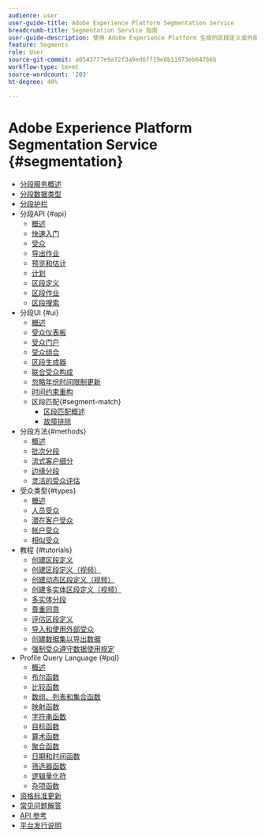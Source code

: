 ```yaml
---
audience: user
user-guide-title: Adobe Experience Platform Segmentation Service
breadcrumb-title: Segmentation Service 指南
user-guide-description: 使用 Adobe Experience Platform 生成的区段定义或外部来源，根据实时客户轮廓数据生成受众群体。
feature: Segments
role: User
source-git-commit: a0543777e9a72f3a9ed6ff19e8b11973eb647b6b
workflow-type: tm+mt
source-wordcount: '203'
ht-degree: 40%

---
```



# Adobe Experience Platform Segmentation Service {#segmentation}

- [分段服务概述](home.md)
- [分段数据类型](data-types.md)
- [分段护栏](https://experienceleague.adobe.com/docs/experience-platform/profile/guardrails.html?lang=zh-Hans#segmentation-guardrails)
- 分段API {#api}
   - [概述](api/overview.md)
   - [快速入门](api/getting-started.md)
   - [受众](api/audiences.md)
   - [导出作业](api/export-jobs.md)
   - [预览和估计](api/previews-and-estimates.md)
   - [计划](api/schedules.md)
   - [区段定义](api/segment-definitions.md)
   - [区段作业](api/segment-jobs.md)
   - [区段搜索](api/segment-search.md)
- 分段UI {#ui}
   - [概述](ui/overview.md)
   - [受众仪表板](ui/audience-dashboard.md)
   - [受众门户](ui/audience-portal.md)
   - [受众组合](ui/audience-composition.md)
   - [区段生成器](ui/segment-builder.md)
   - [联合受众构成](https://experienceleague.adobe.com/zh-hans/docs/federated-audience-composition/using/home)
   - [忽略年份时间限制更新](ui/ignore-year.md)
   - [时间约束重构](ui/segment-refactoring.md)
   - 区段匹配{#segment-match}
      - [区段匹配概述](ui/segment-match/overview.md)
      - [故障排除](ui/segment-match/troubleshooting.md)
- 分段方法{#methods}
   - [概述](methods/overview.md)
   - [批次分段](methods/batch-segmentation.md)
   - [流式客户细分](methods/streaming-segmentation.md)
   - [边缘分段](methods/edge-segmentation.md)
   - [灵活的受众评估](methods/flexible-audience-evaluation.md)
- 受众类型{#types}
   - [概述](types/overview.md)
   - [人员受众](types/people-audiences.md)
   - [潜在客户受众](types/prospect-audiences.md)
   - [帐户受众](types/account-audiences.md)
   - [相似受众](types/lookalike-audiences.md)
- 教程 {#tutorials}
   - [创建区段定义](tutorials/create-a-segment.md)
   - [创建区段定义（视频）](video/create-segment.md)
   - [创建动态区段定义（视频）](video/create-a-dynamic-segment.md)
   - [创建多实体区段定义（视频）](video/create-multi-entity-segments.md)
   - [多实体分段](tutorials/multi-entity-segmentation.md)
   - [尊重同意](tutorials/consents.md)
   - [评估区段定义](tutorials/evaluate-a-segment.md)
   - [导入和使用外部受众](tutorials/using-external-audiences.md)
   - [创建数据集以导出数据](tutorials/create-dataset-export-segment.md)
   - [强制受众遵守数据使用规定](tutorials/governance.md)
- Profile Query Language {#pql}
   - [概述](pql/overview.md)
   - [布尔函数](pql/boolean-functions.md)
   - [比较函数](pql/comparison-functions.md)
   - [数组、列表和集合函数](pql/array-functions.md)
   - [映射函数](pql/map-functions.md)
   - [字符串函数](pql/string-functions.md)
   - [目标函数](pql/object-functions.md)
   - [算术函数](pql/arithmetic-functions.md)
   - [聚合函数](pql/aggregation-functions.md)
   - [日期和时间函数](pql/datetime-functions.md)
   - [筛选器函数](pql/filter-functions.md)
   - [逻辑量化符](pql/logical-quantifiers.md)
   - [杂项函数](pql/misc-functions.md)
- [资格标准更新](./eligibility-criteria-update.md)
- [常见问题解答](./faq.md)
- [API 参考](https://www.adobe.io/experience-platform-apis/references/segmentation/)
- [平台发行说明](https://experienceleague.adobe.com/zh-hans/docs/experience-platform/release-notes/latest)